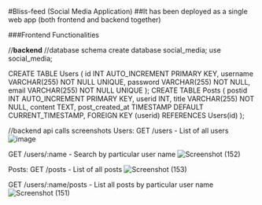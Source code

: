 #Bliss-feed (Social Media Application)
##It has been deployed as a single web app (both frontend and backend together)

###Frontend Functionalities



//**backend**
//database schema
create database social_media;
use social_media;

CREATE TABLE Users (
    id INT AUTO_INCREMENT PRIMARY KEY,
    username VARCHAR(255) NOT NULL UNIQUE,
    password VARCHAR(255) NOT NULL,
    email VARCHAR(255) NOT NULL UNIQUE
);
CREATE TABLE Posts (
    postid INT AUTO_INCREMENT PRIMARY KEY,
    userid INT,
    title VARCHAR(255) NOT NULL,
    content TEXT,
    post_created_at TIMESTAMP DEFAULT CURRENT_TIMESTAMP,
    FOREIGN KEY (userid) REFERENCES Users(id)
);

//backend api calls screenshots
Users:
GET /users - List of all users
![image](https://github.com/Abinayavs/blissfeed/assets/118355748/448b3ec0-8336-48b8-bfd8-b694bde4e137)

GET /users/:name - Search by particular user name
![Screenshot (152)](https://github.com/Abinayavs/blissfeed/assets/118355748/28469a5e-1665-4db7-8772-5104eeaa4a2b)


Posts:
GET /posts - List of all posts
![Screenshot (153)](https://github.com/Abinayavs/blissfeed/assets/118355748/593bb4c8-acff-458a-b019-ed03b72fe112)

GET /users/:name/posts - List all posts by particular user name
![Screenshot (151)](https://github.com/Abinayavs/blissfeed/assets/118355748/0db78dfa-faef-4c54-8541-1485c85e1a87)
















